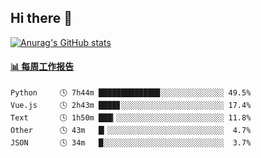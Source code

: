 ## Hi there 👋

[![Anurag's GitHub stats](https://github-readme-stats-orilights.vercel.app/api?username=orilights)](https://github.com/anuraghazra/github-readme-stats)

<!--
**OriLight152/OriLight152** is a ✨ _special_ ✨ repository because its `README.md` (this file) appears on your GitHub profile.

Here are some ideas to get you started:

- 🔭 I’m currently working on ...
- 🌱 I’m currently learning ...
- 👯 I’m looking to collaborate on ...
- 🤔 I’m looking for help with ...
- 💬 Ask me about ...
- 📫 How to reach me: ...
- 😄 Pronouns: ...
- ⚡ Fun fact: ...
-->

<!-- waka-box start -->
#### <a href="https://gist.github.com/92c8d5b388768c10efcba86e82b7c4fb" target="_blank">📊 每周工作报告</a>
```text
Python     🕓 7h44m █████████████▊░░░░░░░░░░░░░░ 49.5%
Vue.js     🕓 2h43m ████▊░░░░░░░░░░░░░░░░░░░░░░░ 17.4%
Text       🕓 1h50m ███▎░░░░░░░░░░░░░░░░░░░░░░░░ 11.8%
Other      🕓 43m   █▎░░░░░░░░░░░░░░░░░░░░░░░░░░  4.7%
JSON       🕓 34m   █░░░░░░░░░░░░░░░░░░░░░░░░░░░  3.7%
```
<!-- Powered by https://github.com/journey-ad/waka-box-go . -->
<!-- waka-box end -->

